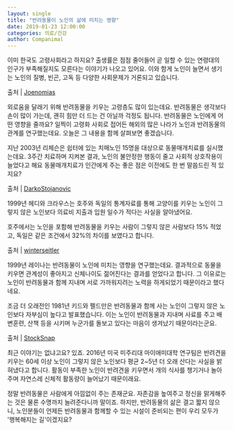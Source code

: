 ```yaml
---
layout: single
title: "반려동물이 노인의 삶에 미치는 영향"
date: 2019-01-23 12:00:00
categories: 의료/건강
author: Companimal
---
```


이미 한국도 고령사회라고 하지요? 출생률은 점점 줄어들어 곧 일할 수 있는 연령대의 인구가 부족해질지도 모른다는 이야기가 나오고 있어요. 이와 함게 노인이 늘면서 생기는 노인의 질병, 빈곤, 고독 등 다양한 사회문제가 거론되고 있습니다.

출처 | [Joenomias](https://pixabay.com/users/Joenomias/)

외로움을 달래기 위해 반려동물을 키우는 고령층도 많이 있는데요. 반려동물은 생각보다 손이 많이 가는데, 괜히 힘만 더 드는 건 아닐까 걱정도 됩니다. 반려동물은 노인에게 어떤 영향을 줄까요? 일찍이 고령화 사회로 접어든 해외의 많은 나라가 노인과 반려동물의 관계를 연구했는데요. 오늘은 그 내용을 함께 살펴보면 좋겠습니다.

지난 2003년 리체슨은 쉽터에 있는 치매노인 15명을 대상으로 동물매개치료를 실시했는데요. 3주간 치료하며 지켜본 결과, 노인의 불안정한 행동이 줄고 사회적 상호작용이 늘었다고 해요 동물매개치료가 인간에게 주는 좋은 점은 이전에도 한 번 말씀드린 적 있지요?

출처 | [DarkoStojanovic](https://pixabay.com/users/DarkoStojanovic/)

1999년 헤디와 크라우스는 호주와 독일의 통계자료를 통해 고양이를 키우는 노인이 그렇지 않은 노인보다 의료비 지출과 입원 일수가 적다는 사실을 알아냈어요.

호주에서는 노인을 포함해 반려동물을 키우는 사람이 그렇지 않은 사람보다 15% 적었고, 독일은 같은 조건에서 32%의 차이를 보였다고 합니다.

출처 | [winterseitler](https://pixabay.com/users/winterseitler/)

1999년 레이나는 반려동물이 노인에 미치는 영향을 연구했는데요. 결과적으로 동물을 키우면 관계성이 좋아지고 신체나이도 젊어진다는 결과를 얻었다고 합니다. 그 이유로는 노인이 반려동물과 함께 지내며 서로 가까워지려는 노력을 하게되었기 때문이라고 했다네요.

조금 더 오래전인 1981년 키드와 펠드만은 반려동물과 함께 사는 노인이 그렇지 않은 노인보다 자부심이 높다고 발표했습니다. 이는 노인이 반려동물과 지내며 사료를 주고 배변훈련, 산책 등을 시키며 누군가를 돌보고 있다는 마음이 생겨났기 때문이라는군요.

출처 | [StockSnap](https://pixabay.com/users/StockSnap/)

최근 이야기는 없냐고요? 있죠. 2016년 미국 미주리대 마이애미대학 연구팀은 반려견을 키우는 60세 이상 노인이 그렇지 않은 노인보다 평균 2~5년 더 오래 산다는 사실을 밝혀냈다고 합니다. 활동이 부족한 노인이 반려견을 키우면서 개의 식사를 챙기거나 놀아주며 자연스레 신체적 활동량이 늘어났기 때문이래요.

정말 반려동물은 사람에게 아낌없이 주는 존재군요. 자존감을 높여주고 정신을 맑게해주는 것은 물론 수명까지 늘려준다니까 말이죠. 하지만, 반려동물의 삶은 결고 짧지 않으니, 노인분들이 언제든 반려동물과 함께할 수 있는 시설이 준비되는 편이 우리 모두가 '행복해지는 길'이겠지요?
